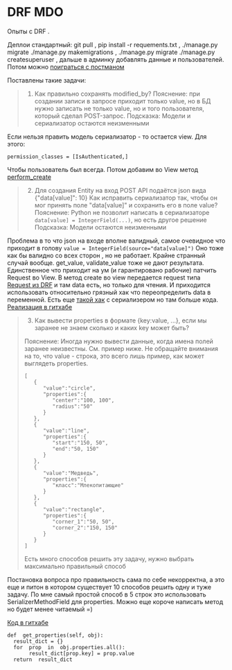 ﻿# DRF MDO
Опыты с DRF .

Деплои стандартный:
git pull , pip install -r requements.txt , ./manage.py migrate ./manage.py makemigrations , ./manage.py migrate ./manage.py createsuperuser , дальше в админку добавлять данные и пользователей. Потом можно [поиграться с постманом](https://github.com/saintbyte/drf_mdo/blob/master/Entity_Test.postman_collection.json)

  Поставлены такие задачи:

> 1. Как правильно сохранять modified_by?
> Пояснение: при создании записи в запросе приходит только value, но в
> БД нужно записать не только value, но и того пользователя, который
> сделал POST-запрос.
> Подсказка: Модели и сериализатор остаются неизменными

Если нельзя править модель сериализатор - то остается view.
Для этого:

    permission_classes = [IsAuthenticated,]

Чтобы пользователь был всегда. Потом добавим во View метод [perform_create](https://github.com/saintbyte/drf_mdo/blob/86834fb8e8b4c666c96f4a828c0af4810ec637d3/drf_entity/entity/api_views.py#L22)


> 2. Для создания Entity на вход POST API подаётся json вида
>      {"data[value]": 10}
> Как исправить сериализатор так, чтобы он мог принять поле
> "data[value]" и сохранить его в поле value?
> Пояснение: Python не позволит написать в сериализаторе `data[value] =
> IntegerField(...)`, но есть другое решение Подсказка: Модели остаются
> неизменными

Проблема в то что json на входе вполне валидный, самое очевидное что приходит в голову `value = IntegerField(source="data[value]")`
Оно тоже как бы валидно со всех сторон , но не работает. Крайне странный случай вообще. get_value, validate_value тоже не дают результата. Единственное что приходит на ум (и гарантировано рабочие) патчить Request во View. В метод create во view передается request типа [Request из DRF](https://github.com/encode/django-rest-framework/blob/master/rest_framework/request.py) и там data есть, но только для чтения. И приходится использовать относительно грязный хак что переопределить data в переменной. Есть еще [такой хак](https://www.valentinog.com/blog/drf-request/) с сериализером но там больше кода. [Реализация в гитхабе](https://github.com/saintbyte/drf_mdo/blob/86834fb8e8b4c666c96f4a828c0af4810ec637d3/drf_entity/entity/api_views.py#L25)


> 3. Как вывести properties в формате {key:value, ...}, если мы заранее не знаем сколько и каких key может быть?
>
> Пояснение: Иногда нужно вывести данные, когда имена полей заранее
> неизвестны. См. пример ниже. Не обращайте внимания на то, что value -
> строка, это всего лишь пример, как может выглядеть properties.
>
>
>
>     [
>        {
>           "value":"circle",
>           "properties":{
>              "center":"100, 100",
>              "radius":"50"
>           }
>        },
>        {
>           "value":"line",
>           "properties":{
>              "start":"150, 50",
>              "end":"50, 150"
>           }
>        },
>        {
>           "value":"Медведь",
>           "properties":{
>              "класс":"Млекопитающие"
>           }
>        },
>        {
>           "value":"rectangle",
>           "properties":{
>              "corner_1":"50, 50",
>              "corner_2":"150, 150"
>           }
>        }
>     ]
>
> Есть много способов решить эту задачу, нужно выбрать максимально
> правильный способ

Постановка вопроса про правильность сама по себе некорректна, а это еще и питон в котором существует 10 способов решить одну и туже задачу. По мне  самый простой способ в 5 строк это использовать SerializerMethodField для properties. Можно еще короче написать метод но будет менее читаемый =)

[Код в гитхабе](https://github.com/saintbyte/drf_mdo/blob/86834fb8e8b4c666c96f4a828c0af4810ec637d3/drf_entity/entity/serializers.py#L13)


    def  get_properties(self, obj):
      result_dict = {}
      for  prop  in  obj.properties.all():
           result_dict[prop.key] = prop.value
      return  result_dict

